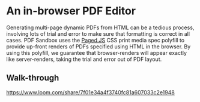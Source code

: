 # An in-browser PDF Editor
Generating multi-page dynamic PDFs from HTML can be a tedious process, involving lots of trial and error to make sure that formatting is correct in all cases. PDF Sandbox uses the [Paged.JS](https://www.pagedjs.org/) CSS print media spec polyfill to provide up-front renders of PDFs specified using HTML in the browser. By using this polyfill, we guarantee that browser-renders will appear exactly like server-renders, taking the trial and error out of PDF layout.

## Walk-through
https://www.loom.com/share/7f01e34a4f3740fc81a607033c2e1948
